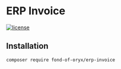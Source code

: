 # ERP Invoice
[![license](https://img.shields.io/github/license/fond-of-oryx/erp-invoice.svg)](https://packagist.org/packages/fond-of-oryx/erp-invoice)

## Installation

```
composer require fond-of-oryx/erp-invoice
```
